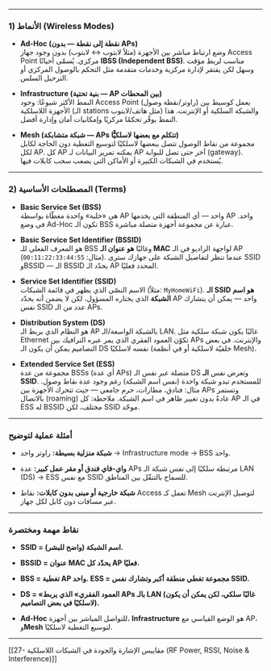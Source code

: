 
---

### 1) الأنماط (Wireless Modes)

- **Ad-Hoc (نقطة إلى نقطة — بدون APs)**  
    وضع ارتباط مباشر بين الأجهزة (مثلاً لابتوب ↔ لابتوب) بدون وجود جهاز Access Point مركزي. يُسمّی أحيانًا **IBSS (Independent BSS)**. مناسب لربط مؤقت وسهل لكن يفتقر لإدارة مركزية وخدمات متقدمة مثل التحكم بالوصول المركزي أو الترحيل السلس.
    
- **Infrastructure (بنية تحتية — AP بين المحطات)**  
    النمط الأكثر شيوعًا: وجود Access Point (راوتر/نقطة وصول) يعمل كوسيط بين الأجهزة اللاسلكية (الـ stations مثل هاتف/لابتوب) والشبكة السلكية أو الإنترنت. هذا النمط يوفّر تحكمًا مركزيًا وإمكانيات أمان وإدارة أفضل.
    
- **Mesh (شبكة متشابكة — APs تتكلم مع بعضها لاسلكيًّا)**  
    مجموعة من نقاط الوصول تتصل ببعضها لاسلكيًا لتوسيع التغطية دون الحاجة لكابل لكل AP. كل AP يمكنه تمرير البيانات لـ AP آخر حتى تصل للبوابة (gateway). يُستخدم في الشبكات الكبيرة أو الأماكن التي يصعب سحب كابلات فيها.
    

---

### 2) المصطلحات الأساسية (Terms)

- **Basic Service Set (BSS)**  
    هي «خلية» واحدة مغطّاة بواسطة AP واحد — أي المنطقة التي يخدمها AP واحد. في وضع Ad-Hoc تكون الـ BSS عبارة عن مجموعة أجهزة متصلة مباشرة.
    
- **Basic Service Set Identifier (BSSID)**  
    هو المعرف الفعلي للـ BSS وغالبًا **هو عنوان الـ MAC** لواجهة الراديو في الـ AP (مثال: `00:11:22:33:44:55`). عندما تنظر لتفاصيل الشبكة على جهازك سترى SSID وBSSID — الـ BSSID يحدّد الـ AP المحدد فعليًا.
    
- **Service Set Identifier (SSID)**  
    الاسم النصّي الذي يظهر في قائمة الشبكات (مثلاً: `MyHomeWiFi`). **الـ SSID هو اسم الشبكة** الذي يختاره المسؤول، لكن لا يضمن أنه يحدّد AP واحد — يمكن أن يتشارك نفس SSID عدد من الـ APs.
    
- **Distribution System (DS)**  
    هو النظام الذي يربط الـ AP بالشبكة الواسعة/الـ LAN. غالبًا يكون شبكة سلكية مثل Ethernet تكوّن العمود الفقري الذي يمر عبره الترافيك بين APs والإنترنت. في بعض التصاميم يمكن أن يكون الـ DS نفسه لاسلكيًا (خلفيّة لاسلكية أو في أنظمة Mesh).
    
- **Extended Service Set (ESS)**  
    مجموعة من عدة BSSs (أي عدة APs) متصلة عبر نفس الـ DS وتعرض نفس **الـ SSID**. للمستخدم تبدو شبكة واحدة (نفس اسم الشبكة) رغم وجود عدة نقاط وصول. مثال: فنادق، مطارات، حرم جامعي — حيث تتحرك الأجهزة بين APs وتستمر بالاتصال (roaming) عادةً بدون تغيير ظاهر في اسم الشبكة. ملاحظة: كل AP في الـ ESS له BSSID مختلف، لكن SSID موحّد.
    

---

### أمثلة عملية لتوضيح

- **شبكة منزلية بسيطة:** راوتر واحد → Infrastructure mode → BSS واحد.
    
- **واي-فاي فندق أو مقر عمل كبير:** عدة APs مرتبطة سلكيًا إلى نفس شبكة الـ LAN (DS) → ESS مع نفس SSID للسماح بالتنقّل بين المناطق.
    
- **شبكة خارجية أو مبنى بدون كابلات:** نقاط Access تعمل كـ Mesh لتوصيل الإنترنت عبر مسافات دون كابل لكل جهاز.
    

---

### نقاط مهمة ومختصرة

- **SSID = اسم الشبكة (واضح للبشر).**
    
- **BSSID = عنوان MAC يحدّد كل AP فعليًا.**
    
- **BSS = تغطية AP واحد. ESS = مجموعة تغطي منطقة أكبر وتشارك نفس SSID.**
    
- **DS = «العمود الفقري» الذي يربط APs بالـ LAN (غالبًا سلكي، لكن يمكن أن يكون لاسلكيًا في بعض التصاميم).**
    
- **Ad-Hoc** للتواصل المباشر بين أجهزة، **Infrastructure** هو الوضع القياسي مع AP، و**Mesh** لتوسيع التغطية لاسلكيًا.
    

---

[[27- مقاييس الإشارة والجودة في الشبكات اللاسلكية (RF Power, RSSI, Noise & Interference)]]